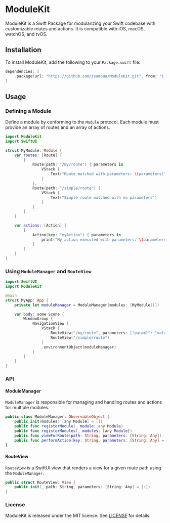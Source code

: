 # ModuleKit

ModuleKit is a Swift Package for modularizing your Swift codebase with customizable routes and actions. It is compatible with iOS, macOS, watchOS, and tvOS.

## Installation

To install ModuleKit, add the following to your `Package.swift` file:

```swift
dependencies: [
    .package(url: "https://github.com/jsambuo/ModuleKit.git", from: "1.0.0")
]
```

## Usage

### Defining a Module

Define a module by conforming to the `Module` protocol. Each module must provide an array of routes and an array of actions.

```swift
import ModuleKit
import SwiftUI

struct MyModule: Module {
    var routes: [Route] {
        [
            Route(path: "/my/route") { parameters in
                VStack {
                    Text("Route matched with parameters: \(parameters)")
                }
            },
            Route(path: "/simple/route") {
                VStack {
                    Text("Simple route matched with no parameters")
                }
            }
        ]
    }

    var actions: [Action] {
        [
            Action(key: "myAction") { parameters in
                print("My action executed with parameters: \(parameters)")
            }
        ]
    }
}
```

### Using `ModuleManager` and `RouteView`

```swift
import SwiftUI
import ModuleKit

@main
struct MyApp: App {
    private let moduleManager = ModuleManager(modules: [MyModule()])

    var body: some Scene {
        WindowGroup {
            NavigationView {
                VStack {
                    RouteView("/my/route", parameters: ["param1": "value1"])
                    RouteView("/simple/route")
                }
                .environmentObject(moduleManager)
            }
        }
    }
}
```

### API

#### ModuleManager

`ModuleManager` is responsible for managing and handling routes and actions for multiple modules.

```swift
public class ModuleManager: ObservableObject {
    public init(modules: [any Module] = [])
    public func registerModule(_ module: any Module)
    public func registerModules(_ modules: [any Module])
    public func viewForRoute(path: String, parameters: [String: Any]) -> (any View)?
    public func performAction(key: String, parameters: [String: Any] = [:])
}
```

#### RouteView

`RouteView` is a SwiftUI view that renders a view for a given route path using the `ModuleManager`.

```swift
public struct RouteView: View {
    public init(_ path: String, parameters: [String: Any] = [:])
}
```

### License

ModuleKit is released under the MIT license. See [LICENSE](LICENSE) for details.
